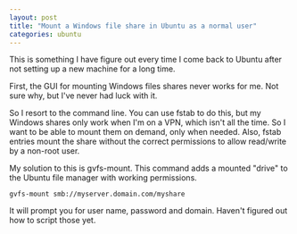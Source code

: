 ```yaml
---
layout: post
title: "Mount a Windows file share in Ubuntu as a normal user"
categories: ubuntu
---
```


This is something I have figure out every time I come back to Ubuntu after not setting up a new machine for a long time.

First, the GUI for mounting Windows files shares never works for me. Not sure why, but I've never had luck with it.

So I resort to the command line. You can use fstab to do this, but my Windows shares only work when I'm on a VPN, which isn't all the time. So I want to be able to mount them on demand, only when needed. Also, fstab entries mount the share without the correct permissions to allow read/write by a non-root user.

My solution to this is gvfs-mount. This command adds a mounted "drive" to the Ubuntu file manager with working permissions.

    gvfs-mount smb://myserver.domain.com/myshare

It will prompt you for user name, password and domain. Haven't figured out how to script those yet. 

